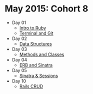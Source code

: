 # May 2015: Cohort 8
  
  * Day 01
    - [Intro to Ruby](https://github.com/CodeCoreYVR/may_2015_ruby/blob/master/day_01/intro_to_ruby.md)
    - [Terminal and Git](https://github.com/CodeCoreYVR/may_2015_ruby/tree/master/day_01/terminal_and_git)
  * Day 02
    - [Data Structures](https://github.com/CodeCoreYVR/may_2015_ruby/tree/master/day_02)
  * Day 03
    - [Methods and Classes](https://github.com/CodeCoreYVR/may_2015_ruby/tree/master/day_03)
  * Day 04
    - [ERB and Sinatra](https://github.com/CodeCoreYVR/may_2015_ruby/tree/master/day_04)
  * Day 05
    - [Sinatra & Sessions](https://github.com/CodeCoreYVR/may_2015_ruby/tree/master/day_05)
  * Day 10
    - [Rails CRUD](https://github.com/CodeCoreYVR/may_2015_ruby/tree/master/day_10/review)

